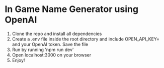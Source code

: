 # In Game Name Generator using OpenAI

1. Clone the repo and install all dependencies
2. Create a .env file inside the root directory and include OPEN_API_KEY= and your OpenAI token. Save the file
2. Run by running 'npm run dev'
3. Open localhost:3000 on your browser
4. Enjoy!